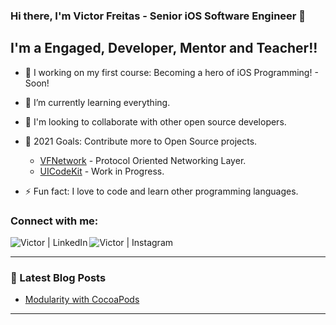 ### Hi there, I'm Victor Freitas - Senior iOS Software Engineer 👋 

## I'm a Engaged, Developer, Mentor and Teacher!!

- 🔭 I working on my first course: Becoming a hero of iOS Programming! - Soon!
- 🌱 I’m currently learning everything.
- 👯 I'm looking to collaborate with other open source developers.
- 🥅 2021 Goals: Contribute more to Open Source projects.
  - [VFNetwork](https://github.com/vafreitas/VFNetwork) - Protocol Oriented Networking Layer.
  - [UICodeKit](https://github.com/vafreitas/UICodeKit) - Work in Progress.
  
- ⚡ Fun fact: I love to code and learn other programming languages.

### Connect with me:

[<img align="left" alt="Victor | LinkedIn" src="https://img.shields.io/badge/LinkedIn-0077B5?style=for-the-badge&logo=linkedin&logoColor=white" />][linkedin]
[<img align="left" alt="Victor | Instagram" src="https://img.shields.io/badge/Instagram-E4405F?style=for-the-badge&logo=instagram&logoColor=white" />][instagram]

<br />

---


### 📕 Latest Blog Posts

<!-- BLOG-POST-LIST:START -->
- [Modularity with CocoaPods](https://medium.com/@vitoralves59/modulariza%C3%A7%C3%A3o-ios-com-cocoapods-191a5ba1e694)
<!-- BLOG-POST-LIST:END -->

---


[instagram]: https://instagram.com/vitinholiro
[linkedin]: https://linkedin.com/in/victor-freitas-84bb37124/
